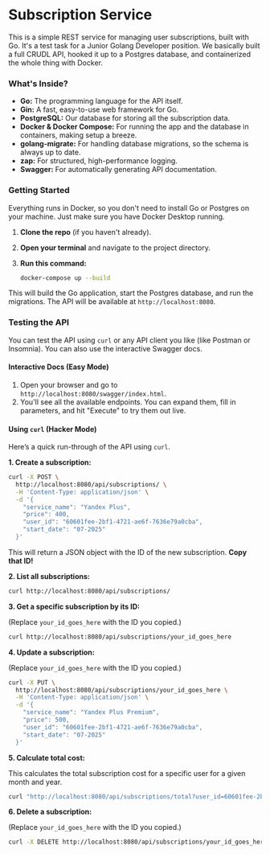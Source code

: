# Subscription Service

This is a simple REST service for managing user subscriptions, built with Go. It's a test task for a Junior Golang Developer position. We basically built a full CRUDL API, hooked it up to a Postgres database, and containerized the whole thing with Docker.

### What's Inside?

*   **Go:** The programming language for the API itself.
*   **Gin:** A fast, easy-to-use web framework for Go.
*   **PostgreSQL:** Our database for storing all the subscription data.
*   **Docker & Docker Compose:** For running the app and the database in containers, making setup a breeze.
*   **golang-migrate:** For handling database migrations, so the schema is always up to date.
*   **zap:** For structured, high-performance logging.
*   **Swagger:** For automatically generating API documentation.

### Getting Started

Everything runs in Docker, so you don't need to install Go or Postgres on your machine. Just make sure you have Docker Desktop running.

1.  **Clone the repo** (if you haven't already).
2.  **Open your terminal** and navigate to the project directory.
3.  **Run this command:**

    ```bash
    docker-compose up --build
    ```

This will build the Go application, start the Postgres database, and run the migrations. The API will be available at `http://localhost:8080`.

### Testing the API

You can test the API using `curl` or any API client you like (like Postman or Insomnia). You can also use the interactive Swagger docs.

#### Interactive Docs (Easy Mode)

1.  Open your browser and go to `http://localhost:8080/swagger/index.html`.
2.  You'll see all the available endpoints. You can expand them, fill in parameters, and hit "Execute" to try them out live.

#### Using `curl` (Hacker Mode)

Here’s a quick run-through of the API using `curl`.

**1. Create a subscription:**

```bash
curl -X POST \
  http://localhost:8080/api/subscriptions/ \
  -H 'Content-Type: application/json' \
  -d '{
    "service_name": "Yandex Plus",
    "price": 400,
    "user_id": "60601fee-2bf1-4721-ae6f-7636e79a0cba",
    "start_date": "07-2025"
  }'
```

This will return a JSON object with the ID of the new subscription. **Copy that ID!**

**2. List all subscriptions:**

```bash
curl http://localhost:8080/api/subscriptions/
```

**3. Get a specific subscription by its ID:**

(Replace `your_id_goes_here` with the ID you copied.)

```bash
curl http://localhost:8080/api/subscriptions/your_id_goes_here
```

**4. Update a subscription:**

(Replace `your_id_goes_here` with the ID you copied.)

```bash
curl -X PUT \
  http://localhost:8080/api/subscriptions/your_id_goes_here \
  -H 'Content-Type: application/json' \
  -d '{
    "service_name": "Yandex Plus Premium",
    "price": 500,
    "user_id": "60601fee-2bf1-4721-ae6f-7636e79a0cba",
    "start_date": "07-2025"
  }'
```

**5. Calculate total cost:**

This calculates the total subscription cost for a specific user for a given month and year.

```bash
curl "http://localhost:8080/api/subscriptions/total?user_id=60601fee-2bf1-4721-ae6f-7636e79a0cba&year=2025&month=7"
```

**6. Delete a subscription:**

(Replace `your_id_goes_here` with the ID you copied.)

```bash
curl -X DELETE http://localhost:8080/api/subscriptions/your_id_goes_here
```